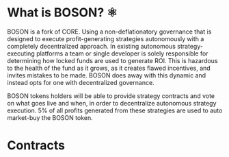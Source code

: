 # What is BOSON? ⚛️

BOSON is a fork of CORE. Using a non-deflationatory governance that is designed to execute profit-generating strategies autonomously with a completely decentralized approach. In existing autonomous strategy-executing platforms a team or single developer is solely responsible for determining how locked funds are used to generate ROI. This is hazardous to the health of the fund as it grows, as it creates flawed incentives, and invites mistakes to be made. BOSON does away with this dynamic and instead opts for one with decentralized governance.

BOSON tokens holders will be able to provide strategy contracts and vote on what goes live and when, in order to decentralize autonomous strategy execution. 5% of all profits generated from these strategies are used to auto market-buy the BOSON token.

# Contracts

